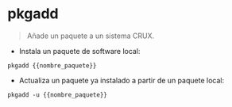 # pkgadd

> Añade un paquete a un sistema CRUX.

- Instala un paquete de software local:

`pkgadd {{nombre_paquete}}`

- Actualiza un paquete ya instalado a partir de un paquete local:

`pkgadd -u {{nombre_paquete}}`
